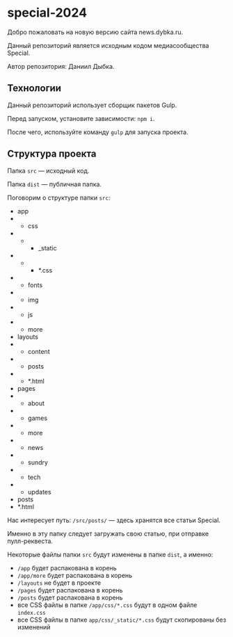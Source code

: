 # special-2024

Добро пожаловать на новую версию сайта news.dybka.ru.

Данный репозиторий является исходным кодом медиасообщества Special.

Автор репозитория: Даниил Дыбка.

## Технологии

Данный репозиторий использует сборщик пакетов Gulp.

Перед запуском, установите зависимости: `npm i`.

После чего, используйте команду `gulp` для запуска проекта.

## Структура проекта

Папка `src` — исходный код.

Папка `dist` — публичная папка.

Поговорим о структуре папки `src`:

- app
- - css
- - - \_static
- - - \*.css
- - fonts
- - img
- - js
- - more
- layouts
- - content
- - posts
- - \*.html
- pages
- - about
- - games
- - more
- - news
- - sundry
- - tech
- - updates
- posts
- \*.html

Нас интересует путь: `/src/posts/` — здесь хранятся все статьи Special.

Именно в эту папку следует загружать свою статью, при отправке пулл-реквеста.

Некоторые файлы папки `src` будут изменены в папке `dist`, а именно:

- `/app` будет распакована в корень
- `/app/more` будет распакована в корень
- `/layouts` не будет в проекте
- `/pages` будет распакована в корень
- `/posts` будет распакована в корень
- все CSS файлы в папке `/app/css/*.css` будут в одном файле `index.css`
- все CSS файлы в папке `app/css/_static/*.css` будут скопированы без изменений

